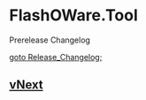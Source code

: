 # FlashOWare.Tool
Prerelease Changelog

[goto Release_Changelog;](./CHANGELOG.md)

## [vNext]

[vnext]: https://github.com/FlashOWare/FlashOWare.Tool
